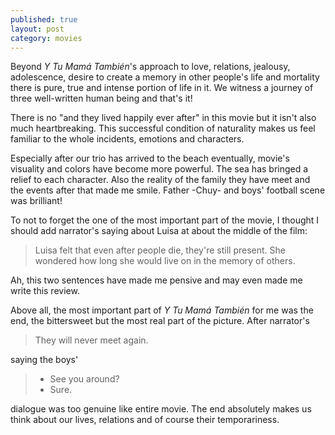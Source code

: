 ```yaml
---
published: true
layout: post
category: movies
---
```

Beyond _Y Tu Mamá También_'s approach to love, relations, jealousy, adolescence, desire to create a memory in other people's life and mortality there is pure, true and intense portion of life in it. We witness a journey of three well-written human being and that's it!

There is no "and they lived happily ever after" in this movie but it isn't also much heartbreaking. This successful condition of naturality makes us feel familiar to the whole incidents, emotions and characters.

Especially after our trio has arrived to the beach eventually, movie's visuality and colors have become more powerful. The sea has bringed a relief to each character. Also the reality of the family they have meet and the events after that made me smile. Father -Chuy- and boys'  football scene was brilliant!

To not to forget the one of the most important part of the movie, I thought I should add narrator's saying about Luisa at about the middle of the film: 
 > Luisa felt that even after people die, they're still present.
She wondered how long she would live on in the memory of others. 

Ah, this two sentences have made me pensive and may even made me write this review.

Above all, the most important part of _Y Tu Mamá También_ for me was the end, the bittersweet but the most real part of the picture. 
After narrator's 
 > They will never meet again.

saying the boys' 
> - See you around?
> - Sure.

dialogue was too genuine like entire movie. The end absolutely makes us think about our lives, relations and of course their temporariness.
